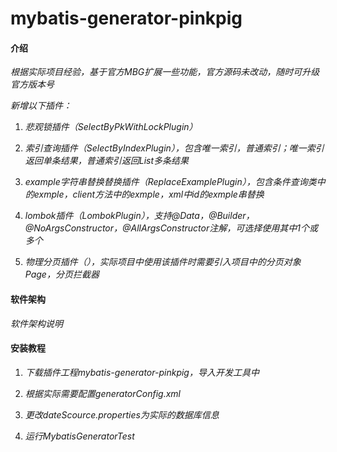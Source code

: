 # mybatis-generator-pinkpig

#### 介绍
*根据实际项目经验，基于官方MBG扩展一些功能，官方源码未改动，随时可升级官方版本号*

*新增以下插件：*

1. *悲观锁插件（SelectByPkWithLockPlugin）*

2. *索引查询插件（SelectByIndexPlugin），包含唯一索引，普通索引；唯一索引返回单条结果，普通索引返回List多条结果*

3. *example字符串替换替换插件（ReplaceExamplePlugin），包含条件查询类中的exmple，client方法中的exmple，xml中id的exmple串替换*

4. *lombok插件（LombokPlugin），支持@Data，@Builder，@NoArgsConstructor，@AllArgsConstructor注解，可选择使用其中1个或多个*

5. *物理分页插件（），实际项目中使用该插件时需要引入项目中的分页对象Page，分页拦截器*

#### 软件架构
*软件架构说明*


#### 安装教程

1. *下载插件工程mybatis-generator-pinkpig，导入开发工具中*

2. *根据实际需要配置generatorConfig.xml*

3. *更改dateScource.properties为实际的数据库信息*

4. *运行MybatisGeneratorTest*
